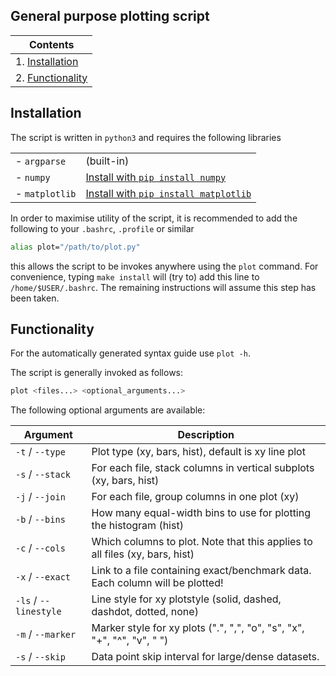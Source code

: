 ## General purpose plotting script

| **Contents**                       |
|------------------------------------|
| 1. [Installation](#installation)   |
| 2. [Functionality](#functionality) |

## Installation
The script is written in `python3` and requires the following libraries

|                |                                                                               |
|----------------|-------------------------------------------------------------------------------|
| - `argparse`   | (built-in)                                                                    |
| - `numpy`      | [Install with `pip install numpy`](https://pypi.org/project/numpy/)           |
| - `matplotlib` | [Install with `pip install matplotlib`](https://pypi.org/project/matplotlib/) |

In order to maximise utility of the script, it is recommended to add
the following to your `.bashrc`, `.profile` or similar

```bash
alias plot="/path/to/plot.py"
```

this allows the script to be invokes anywhere using the `plot` command.
For convenience, typing  `make install` will (try to) add this line to `/home/$USER/.bashrc`.
The remaining instructions will assume this step has been taken.

## Functionality

For the automatically generated syntax guide use `plot -h`.

The script is generally invoked as follows:
```bash
plot <files...> <optional_arguments...>
```

The following optional arguments are available:

| **Argument**          | **Description**                                                              |
|-----------------------|------------------------------------------------------------------------------|
| `-t`  / `--type`      | Plot type (xy, bars, hist), default is xy line plot                          |
| `-s`  / `--stack`     | For each file, stack columns in vertical subplots (xy, bars, hist)           |
| `-j`  / `--join`      | For each file, group columns in one plot (xy)                                |
| `-b`  / `--bins`      | How many equal-width bins to use for plotting the histogram (hist)           |
| `-c`  / `--cols`      | Which columns to plot. Note that this applies to all files (xy, bars, hist)  |
| `-x`  / `--exact`     | Link to a file containing exact/benchmark data. Each column will be plotted! |
| `-ls` / `--linestyle` | Line style for xy plotstyle (solid, dashed, dashdot, dotted, none)           |
| `-m`  / `--marker`    | Marker style for xy plots (".", ",", "o", "s", "x", "+", "^", "v", " ")      |
| `-s`  / `--skip`      | Data point skip interval for large/dense datasets.                           |
